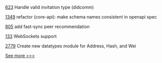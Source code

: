 
[623](https://github.com/hyperledger-labs/business-partner-agent/pull/623) Handle valid invitation type (didcomm)

[1349](https://github.com/hyperledger/cactus/pull/1349) refactor (core-api): make schema names consistent in openapi spec 

[805](https://github.com/hyperledger/besu-docs/pull/805) add fast-sync peer recommendation

[133](https://github.com/hyperledger/iroha-ios/pull/133) WebSockets support

[2779](https://github.com/hyperledger/besu/pull/2779) Create new datatypes module for Address, Hash, and Wei


[See more >>>](https://start-here.hyperledger.org/pull-requests)
